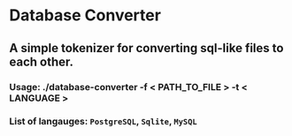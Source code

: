 # **Database Converter**
## A simple tokenizer for converting sql-like files to each other. 

### Usage: ./database-converter -f < PATH_TO_FILE > -t < LANGUAGE >
### List of langauges: `PostgreSQL`, `Sqlite`, `MySQL`
